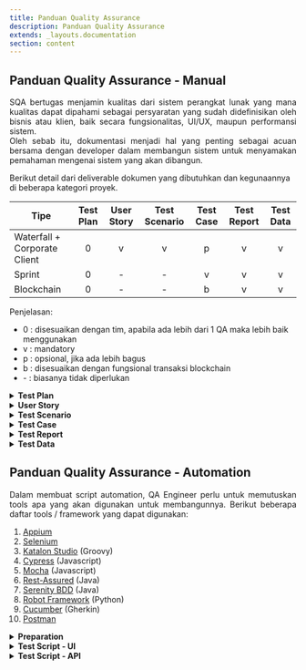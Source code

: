 ```yaml
---
title: Panduan Quality Assurance
description: Panduan Quality Assurance
extends: _layouts.documentation
section: content
---
```


## Panduan Quality Assurance - Manual

<div style="text-align: justify"> 
    SQA bertugas menjamin kualitas dari sistem perangkat lunak yang mana kualitas dapat dipahami sebagai persyaratan yang sudah didefinisikan oleh bisnis atau klien, baik secara fungsionalitas, UI/UX, maupun performansi sistem.
</div>

<div style="text-align: justify"> 
    Oleh sebab itu, dokumentasi menjadi hal yang penting sebagai acuan bersama dengan developer dalam membangun sistem untuk menyamakan pemahaman mengenai sistem yang akan dibangun.
</div>

Berikut detail dari deliverable dokumen yang dibutuhkan dan kegunaannya di beberapa kategori proyek.

| Tipe                         | Test Plan | User Story | Test Scenario | Test Case | Test Report | Test Data |
| ---------------------------- | :----:| :----: | :----: | :----: | :----: | :----: |
| Waterfall + Corporate Client | 0         | v          | v             | p         | v           | v         |
| Sprint                       | 0         | -          | -             | v         | v           | v         |
| Blockchain                   | 0         | -          | -             | b         | v           | v         |

Penjelasan: 
<ul>
<li>0 : disesuaikan dengan tim, apabila ada lebih dari 1 QA maka lebih baik menggunakan</li>
<li>v : mandatory</li>
<li>p : opsional, jika ada lebih bagus</li>
<li>b : disesuaikan dengan fungsional transaksi blockchain</li>
<li>- : biasanya tidak diperlukan</li>
</ul>

<details>
    <summary><strong>Test Plan</strong></summary>
    <div style="text-align: justify"> 
        Test plan berfungsi untuk merencanakan pengujian yang akan dilakukan dalam satu iterasi atau satu proyek. Tim QA dapat mengacu pada dokumen ini untuk membagi tugas maupun merencanakan keseluruhan pengujian.</div>
    <br>
    <div>
        Terdapat beberapa komponen yang didetailkan pada dokumen, sebagai berikut.
    </div>
    <dl style="text-align: justify">
        <dt><strong>1. Lingkup</strong></dt>
        <dd>Termasuk pada bagian ini, detail dari yang akan diuji:</dd>
            <ul>
                <li>Daftar fitur</li>
                <li>Platform: mobile, website, API</li>
                <li>Metode: manual atau automation</li>
            </ul>
        <dt><strong>2. Peran dan tanggung jawab</strong></dt>
        <dd>Termasuk pada bagian ini:</dd>
            <ul>
                <li>Daftar anggota tim QA</li>
                <li>Peran masing-masing anggota</li>
                <li>Tanggung jawab anggota</li>
            </ul>
        <dt><strong>3. Kakas</strong></dt>
        <dd>Termasuk pada bagian ini adalah daftar seluruh kakas yang digunakan dalam pengujian</dd>
        <dt><strong>4. Jadwal</strong></dt>
        <dd>Termasuk pada bagian ini adalah jadwal detail fase STLC yang dilakukan tim QA. Jadwal disesuaikan dengan timeline proyek yang sudah disepakati oleh PM dan klien</dd>
        <dt><strong>5. Manajemen Risiko</strong></dt>
        <dd>Termasuk pada bagian ini adalah daftar risiko yang mungkin ditemui oleh tim QA ketika melakukan pengujian dan rencana penanganannya</dd>
    </dl>
    <br>
    <div><strong>Referensi dokumen: <a href="https://docs.google.com/spreadsheets/d/1f304uWKep8fkcG0bO45yKf1PTsgDPRKWZ95flL5kRSo/edit?usp=sharing">Test Plan</a></strong></div>
</details>

<details>
    <summary><strong>User Story</strong></summary>
    <div style="text-align: justify"> 
        Dokumen user story digunakan untuk mendefinisikan apa yang user inginkan dari sebuah sistem beserta definisi dari kondisi ‘done’ atau tercapainya kebutuhan user terhadap sistem tersebut. Kondisi itu dikenal dengan <strong>acceptance criteria</strong>. Flow untuk mendapatkan acceptance criteria dapat dilihat sebagai berikut.
        <div style="display: flex; justify-content: center">
            ![General Information](https://github.com/pt-dot/depot/assets/67572955/1bbae53d-507d-4ee1-bd6a-07dba8e0ac3a)
        </div>
    </div>
    <br>
    <div>Berikut komponen penting dan standarnya.
    </div>
    <dl style="text-align: justify">
        <dt><strong>1. Epic</strong></dt>
        <dd>Pengelompokkan fitur berdasarkan modulnya, semisal Authorization, Produk, Pesanan, dll sesuai dengan kebutuhan bisnis</dd>
        <dt><strong>2. User story</strong></dt>
        <dd>Definisi dari apa yang user ingin lakukan ketika mengakses suatu sistem</dd>
        <dd>Standar: <strong>Sebagai {tipe user}, saya ingin {user ingin melakukan apa}, sehingga {motivasi user}</strong></dd>
        <dd>Jumlah user story per epic disesuaikan dengan jumlah fitur yang akan dibangun di setiap modul</dd>
        <dt><strong>3. Acceptance criteria</strong></dt>
        <dd>Bagian yang mendefinisikan kondisi ‘done’ atau selesai dari pengerjaan suatu fitur. Format penulisan yang digunakan adalah rule-oriented dengan bentuk daftar. Bagian ini juga mendefinisikan kebutuhan fungsional maupun non-fungsional (jika ada) dan kriteria harus dapat diuji, jelas kondisi passed/failed-nya.</dd>
    </dl>
    <br>
    <div><strong>Referensi dokumen: <a href="https://docs.google.com/spreadsheets/d/1e5dtW94bSKQb1eQYwJCId_sN95bCo0VoSe9EZ4uKs0A/edit?usp=sharing">User Story</a></strong></div>
</details>

<details>
    <summary><strong>Test Scenario</strong></summary>
    <div style="text-align: justify"> 
        Dokumen ini berisi daftar skenario pengujian yang akan dilakukan oleh tim QA dan biasanya digunakan sebagai bahan untuk UAT dengan klien. Skenario pengujian diturunkan dari acceptance criteria.</div>
    <br>
    <div>Berikut beberapa komponen penting.</div>
    <dl style="text-align: justify">
        <dt><strong>1. User story/Features</strong> <dd>User story atau feature yang sudah didefinisikan pada file sebelumnya</dd></dt>
        <dt><strong>2. Test scenario</strong> <dd>Skenario pengujian yang akan dilakukan berdasar user story yang ada</dd></dt>
        <dt><strong>3. Test step</strong> <dd>Langkah pengujian dari setiap test case</dd></dt>
        <dt><strong>4. Expected result</strong> <dd>Hasil yang diharapkan dari setiap langkah pengujian, bisa lebih dari satu apabila hasil yang seharusnya muncul lebih dari satu</dd></dt>
        <dt><strong>5. Status</strong> <dd>Passed atau failed, sesuai dengan hasil pengujian, baik ketika sedang dalam masa development dan testing oleh QA maupun masa UAT dengan klien. Dapat disesuaikan.</dd></dt>
    </dl>
    <br>
    <div><strong>Referensi dokumen: <a href="https://docs.google.com/spreadsheets/d/1YkB4-EtpmscBq3bfRX8onYRa1IeiglNTd4-lBxosnf0/edit?usp=sharing">Test Scenario</a></strong></div>
</details>

<details>
    <summary><strong>Test Case</strong></summary>
    <div style="text-align: justify"> 
        Dokumen ini berisi daftar test case yang dikonversi dari acceptance criteria pada user story. Biasanya diperlukan untuk menangani masalah kebutuhan kecepatan dalam development atau perlunya detailing pada fitur-fitur tertentu.</div>
    <br>
    <div>Berikut beberapa komponen penting.
    </div>
    <dl style="text-align: justify">
        <dt><strong>1. Story/Features</strong></dt>
        <dd>User story atau feature yang akan dibangun</dd>
        <dt><strong>2. Test case</strong></dt>
        <dd>Daftar test case yang mungkin sesuai dengan acceptance criteria yang didefinisikan</dd>
        <dt><strong>3. Expected result</strong></dt>
        <dd>Hasil yang diharapkan dari setiap test case</dd>
        <dt><strong>5. Status</strong></dt>
        <dd>Passed atau failed, sesuai dengan hasil pengujian, baik ketika sedang dalam masa development dan testing oleh QA maupun masa UAT dengan klien.</dd>
    </dl>
    <br>
    <div style="text-align: justify"> 
        Untuk proyek yang bertipe scrum, diharapkan untuk selalu mengupdate dokumen ini dan dikelompokkan berdasarkan story atau feature, sehingga keseluruhan requirement dan test case yang ada selalu update dan dapat menjadi acuan yang benar untuk personil lainnya.
    </div>
    <div><strong>Referensi dokumen: <a href="https://docs.google.com/spreadsheets/d/1DjeR8Kebq4dzUbJQhzOzE7Kclp1Mhck1iG-YKVHkaF8/edit?usp=sharing">Test Case</a></strong></div>
</details>

<details>
    <summary><strong>Test Report</strong></summary>
    <div style="text-align: justify"> 
        Dokumen ini digunakan untuk melacak pelaporan bug yang ditemukan, baik di environment testing maupun production ketika sudah masuk masa maintenance. </div>
    <br>
    <div>Berikut beberapa komponen penting.
    </div>
    <dl style="text-align: justify">
        <dt><strong>1. Modul / Epic</strong></dt>
        <dd>Modul atau epic atau fitur dari issue</dd>
        <dt><strong>2. Bug</strong></dt>
        <dd>Summary dari bug atau issue yang ditemukan</dd>
        <dt><strong>3. Step</strong></dt>
        <dd>Langkah-langkah untuk reproduce issue atau link report pada tracking tools yang digunakan</dd>
        <dt><strong>4. Priority</strong></dt>
        <dd>Prioritas dari bug, biasanya ditentukan oleh klien atau PM (dapat didiskusikan). Berikut beberapa skala prioritas yang bisa menjadi acuan:</dd>
            <ul>
                <li>HIGH: harus diselesaikan secepatnya dan dapat selesai pada release selanjutnya</li>
                <li>MEDIUM: bisa diselesaikan setelah release</li>
                <li>LOW: bisa atau tidak harus diselesaikan.</li>
            </ul>
        <dt><strong>5. Severity</strong></dt>
        <dd>Pengelompokkan bug berdasarkan tingkat keparahan dari sisi fungsionalitas dan ditentukan oleh QA. Pengelompokkan ini dapat digunakan untuk penentuan prioritas bug bersama PM atau klien. Biasanya dilihat dari segi nilai fungsionalitas dan menjadi acuan fixing saat fase testing QA.</dd>
        <dd>Beberapa kategori bug severity:</dd>
            <ul>
                <li>CRITICAL (S1): bug yang harus segera diselesaikan agar fungsi lain yang berhubungan tidak terkena dampaknya</li>
                <li>MAJOR (S2): bug yang mengganggu fungsionalitas suatu sistem namun tidak mengganggu fungsionalitas lainnya</li>
                <li>MINOR (S3): bug minor atau bug yang berasal dari fungsionalitas yang minor.</li>
            </ul>
        <dt><strong>6. PIC</strong></dt>
        <dd>Developer yang bertugas untuk menyelesaikan issue, perlu dianalisis apakah dari developer FE/BE/Mobile/Blockchain</dd>
        <dt><strong>7. Status</strong></dt>
        <dd>Berikut beberapa status pada bug report:</dd>
            <ul>
                <li>OPEN: bug baru atau bug yang muncul kembali dan belum dikerjakan oleh developer terkait</li>
                <li>FIXING: bug yang sudah masuk proses pengerjaan oleh developer</li>
                <li>RE-TEST: bug yang siap untuk diuji kembali QA</li>
                <li>DONE: bug yang sudah sesuai dengan expected result dan dipastikan tidak muncul kembali.</li>
            </ul>
    </dl>
    <br>
    <div>Komponen yang opsional ada, disesuaikan dengan kebutuhan.
    </div>
    <dl style="text-align: justify">
        <dt><strong>1. Platform</strong></dt>
        <dd>Spesifik platform tempat issue ditemukan, biasanya untuk aplikasi hybrid</dd>
        <dt><strong>2. Reporter</strong></dt>
        <dd>Orang yang melaporkan issue (opsional jika pelaporan hanya dilakukan oleh satu orang, mandatory apabila lebih dari 1 orang yang terlibat)</dd>
        <dt><strong>3. Report date</strong></dt>
        <dd>Tanggal report bug dilakukan/dibuat</dd>
        <dt><strong>4. Close date</strong></dt>
        <dd>Tanggal bug dikatakan selesai, done, atau tidak muncul kembali</dd>
        <dt><strong>5. Note</strong></dt>
        <dd>Kolom untuk meletakkan tambahan catatan-catatan penting</dd>
        <dt><strong>6. Environment</strong></dt>
        <dd>Environment dari tempat ditemukannya bug issue tersebut.</dd>
    </dl>
    <br>
    <div><strong>Referensi dokumen: <a href="https://docs.google.com/spreadsheets/d/1ev0VFsTHyDfJ3PdM20SRkA08ylzsJhcY54SnS2woTpo/edit?usp=sharing">Test Report</a></strong></div>
</details>

<details>
    <summary><strong>Test Data</strong></summary>
    <div style="text-align: justify"> 
        Dokumen test data berisikan daftar data kredensial atau data lainnya yang digunakan untuk pengujian, dibedakan berdasarkan environmentnya. Selain itu, QA juga dapat meletakkan link-link penting yang akan menjadi acuan bersama pada dokumen ini, seperti link desain, flow, atau yang lainnya.</div>
    <br>
    <div><strong>Referensi dokumen: <a href="https://docs.google.com/spreadsheets/d/1FbsiqPMSp3DJ2Ljh9RGdX_srNJBkyrQfRdwvE1_DR2M/edit?usp=sharing">Test Data</a></strong></div>
</details>

## Panduan Quality Assurance - Automation

<div style="text-align: justify"> 
    Dalam membuat script automation, QA Engineer perlu untuk memutuskan tools apa yang akan digunakan untuk membangunnya. Berikut beberapa daftar tools / framework yang dapat digunakan:
</div>

1. [Appium](https://appium.io/)
2. [Selenium](https://www.selenium.dev/)
3. [Katalon Studio](https://katalon.com/) (Groovy)
4. [Cypress](https://www.cypress.io/) (Javascript)
5. [Mocha](https://mochajs.org/) (Javascript)
6. [Rest-Assured](https://rest-assured.io/) (Java)
7. [Serenity BDD](https://serenity-bdd.info/) (Java)
8. [Robot Framework](https://robotframework.org/) (Python)
9. [Cucumber](https://cucumber.io/) (Gherkin)
10. [Postman](https://www.postman.com/automated-testing/)

<details>
    <summary><strong>Preparation</strong></summary>
    <div style="text-align: justify"> 
        Sebelum membuat script automation, seorang QA Engineers dapat mempertimbangkan hal berikut:
    </div>
    <div style="text-align: justify"> 
        <ol>
            <li>Jika <code>tipe proyek == waterfall atau tipe proyek == sprint</code> dan QA yang bertanggung jawab sudah memiliki load yang cukup untuk testing secara manual, maka manual testing lebih diprioritaskan untuk dilakukan karena <strong>exploratory testing</strong> lebih unggul dibanding scripted-test.</li>
            <li>Untuk melakukan regression testing dengan kasus di atas, dapat menggunakan <strong>runner Postman</strong> untuk menguji fungsionalitas kritikal bisnis dari suatu API. Validasi yang harus dilakukan hanya status code dengan scenario test positif.
            Beberapa komponen Postman yang bisa digunakan.
                <ul>
                    <li><code>environment</code>: buat environment khusus untuk run automation. digunakan untuk menyimpan data ekstraksi response yang akan digunakan untuk request lainnya atau data yang secara general akan digunakan di semua request.</li>
                    <li><code>collection</code>: kumpulan endpoint yang akan di-run secara otomatis dan divaidasi status code-nya</li>
                    <li><code>tests</code>: bagian untuk membuat script automation, baik validasi status code atau mengambil response data untuk disimpan ke global environment</li>
                    <li><code>variable</code>: untuk parsing data dari environment ke request</li>
                </ul>
            </li>
            <li>Apabila proyek tersebut sangat mungkin untuk membangun automation dengan kriteria:
                <ul>
                    <li>ada QA khusus automation atau ada QA manual dengan load task yang sedikit</li>
                    <li>tidak ada framework khusus yang ditentukan klien</li>
                    <li>proyek berkepanjangan</li>
                </ul>
                maka ada beberapa pertimbangan yang dapat digunakan.
                <ol>
                    <li>Pilih tools automation dengan bahasa pemrograman yang paling familiar digunakan, seperti Javascript, Java, Python, dll. Apabila belum ada, tools tanpa coding seperti Katalon Studio dapat menjadi alternatif, namun dengan beberapa kekurangannya.
                    Pilih test case dengan kriteria berikut.
                        <ul>
                            <li>repetitif</li>
                            <li>termasuk fungsional kritikal</li>
                            <li>banyak data yang digunakan untuk melakukan pengujian, gunakan mekanisme <strong>Data-Driven Testing</strong> untuk ini</li>
                            <li>bukan test case yang berkaitan dengan UI/UX</li>
                            <li>mencakup seluruh test case, baik positif maupun negatif</li>
                        </ul>
                    </li>
                    <li>Automation yang dibuat sebaiknya dapat menghasilkan report atau setidaknya kita dapat melihat log dari hasil run automation agar dapat mengetahui hasil dari run tersebut.</li>
                </ol>
            </li>
        </ol>
    </div>
</details>

<details>
    <summary><strong>Test Script - UI</strong></summary>
    <div style="text-align: justify"> 
        Standarisasi untuk elemen pada automation UI website / mobile:
    </div>
    <div style="text-align: justify"> 
        <ol>
            <li>Untuk tools atau framework yang menyediakan mekanisme <strong>Object Repository</strong>, kelola seluruh elemen yang ada di page tertentu dalam satu file page. Contohnya, elemen-elemen yang ada di halaman Login akan disimpan dalam file Login. Ini untuk meningkatkan keterbacaan dan pemeliharaan kode. Nantinya, elemen tersebut dapat digunakan pada step test lain yang membutuhkan.</li>
            <li>Penamaan elemen dapat mengikuti standar berikut.
                <ul>
                    <li><code>(konteks)Btn</code>, untuk elemen bertipe tombol</li>
                    <li><code>(konteks)Field</code>, untuk elemen bertipe field</li>
                    <li><code>(konteks)Text</code>, untuk elemen bertipe teks</li>
                    <li>atau secara general, di bagian depan akan menjelaskan konteks dari elemen dan kemudian diikuti dengan tipe dari elemen tersebut</li>
                </ul>
            </li>
            <li>Untuk pemilihan elemen, dapat menggunakan <strong>attribute yang paling unik</strong>, biasanya adalah id. Namun, apabila tidak ada <strong>id</strong>, QA engineer dapat menggunakan attribute, seperti name, class, tag name, accessibility id, atau attribute unik lainnya yang dimiliki oleh elemen.
            </li>
            <li>Jika tetap tidak ada, maka pakai <strong>xpath</strong> dengan ketentuan:
                <ul>
                    <li>apabila elemen memiliki teks, pakai xpath dengan text</li>
                    <li>apabila elemen tidak memiliki teks, pakai relative xpath namun cari yang paling ringkas atau pendek</li>
                </ul>
                Penggunaan xpath bisa dibilang sangat tidak stabil karena mungkin dapat berubah apabila bahasa diubah atau letak dari elemen berubah, sehingga QA engineer perlu memperhatikan lebih pada bagian ini.
            </li>
            <li>Untuk memudahkan keseluruhan pembuatan, sangat disarankan untuk meminta penambahan id atau identifier unik lainnya ke developer FE atau Mobile. Id atau identifier elemen tersebut ditambahkan ke elemen yang akan digunakan untuk pembuatan script automation.
            </li>
        </ol>
    </div>
</details>

<details>
    <summary><strong>Test Script - API</strong></summary>
    <div style="text-align: justify"> 
        Standarisasi untuk elemen pada automation API:
    </div>
    <div style="text-align: justify"> 
        <ol>
            <li>Kelompokkan setiap file test menurut modul atau fitur yang dimiliki oleh service.</li>
            <li>Beberapa validasi yang perlu dilakukan ketika membangun script automation API.
                <ul>
                    <li>status code</li>
                    <li>perubahan data yang berkaitan</li>
                    <li>json schema</li>
                </ul>
            </li>
            <li>Apabila dalam satu request membutuhkan data yang bisa didapat dari request sebelumnya, sangat disarankan untuk melakukan parsing dan mengambil data tersebut untuk digunakan di request selanjutnya.
            </li>
        </ol>
    </div>
</details>